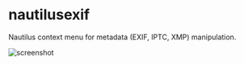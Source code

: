 nautilusexif
============

Nautilus context menu for metadata (EXIF, IPTC, XMP) manipulation.

![screenshot](http://qibli.net/foo/wp-content/uploads/2012/07/tag.png)
